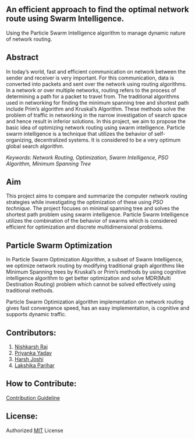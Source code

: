 ## An efficient approach to find the optimal network route using Swarm Intelligence.

Using the Particle Swarm Intelligence algorithm to manage dynamic nature of network routing.

## Abstract

In today’s world, fast and efficient communication on network between the sender and receiver is very important. For this communication, data is converted into packets and sent over the network using routing algorithms. In a network or over multiple networks, routing refers to the process of determining a path for a packet to travel from. The traditional algorithms used in networking for finding the minimum spanning tree and shortest path include Prim’s algorithm and Kruskal’s Algorithm. These methods solve the problem of traffic in networking in the narrow investigation of search space and hence result in inferior solutions. In this project, we aim to propose the basic idea of optimizing network routing using swarm intelligence. Particle swarm intelligence is a technique that utilizes the behavior of self-organizing, decentralized systems. It is considered to be a very optimum global search algorithm.

*Keywords*: _Network Routing, Optimization, Swarm Intelligence, PSO Algorithm, Minimum Spanning Tree_

## Aim
This project aims to compare and summarize the computer network routing strategies while investigating the optimization of these using *PSO technique*. The project focuses on minimal spanning tree and solves the shortest path problem using swarm intelligence. Particle Swarm Intelligence utilizes the combination of the behavior of swarms which is considered efficient for optimization and discrete multidimensional problems. 

## Particle Swarm Optimization
In Particle Swarm Optimization Algorithm, a subset of Swarm Intelligence, we optimize network routing by modifying traditional graph algorithms like Minimum Spanning trees by Kruskal’s or Prim’s methods by using cognitive intelligence algorithm to get better optimization and solve MDR(Multi Destination Routing) problem which cannot be solved effectively using traditional methods.

Particle Swarm Optimization algorithm implementation on network routing gives fast convergence speed, has an easy implementation, is cognitive and supports dynamic traffic.

## Contributors:

1. [Nishkarsh Raj](https://www.github.com/NishkarshRaj)
2. [Priyanka Yadav](https://www.github.com/Priyanka488)
3. [Harsh Joshi](https://www.github.com/josharsh)
4. [Lakshika Parihar](https://www.github.com/lakshika1064)

## How to Contribute:

[Contribution Guideline](CONTRIBUTING.md)

## License: 

Authorized [MIT](LICENSE) License 
